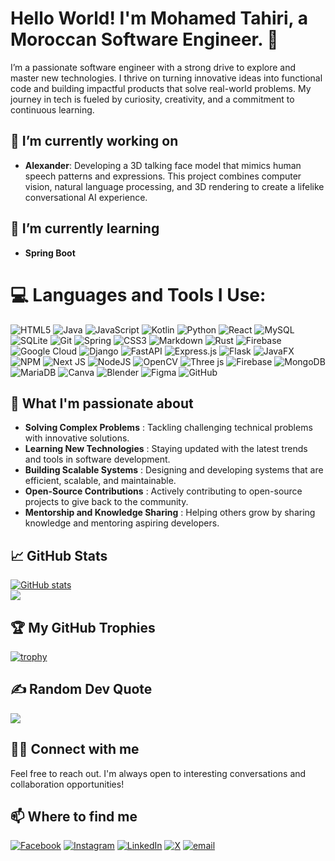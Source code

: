 # Hello World! I'm Mohamed Tahiri, a Moroccan Software Engineer. 👋

I’m a passionate software engineer with a strong drive to explore and master new technologies. I thrive on turning innovative ideas into functional code and building impactful products that solve real-world problems. My journey in tech is fueled by curiosity, creativity, and a commitment to continuous learning.

## 🔭 I’m currently working on
- **Alexander**: Developing a 3D talking face model that mimics human speech patterns and expressions. This project combines computer vision, natural language processing, and 3D rendering to create a lifelike conversational AI experience.

## 🌱 I’m currently learning
- **Spring Boot**

# 💻 Languages and Tools I Use:
![HTML5](https://img.shields.io/badge/html5-%23E34F26.svg?style=flat&logo=html5&logoColor=white) ![Java](https://img.shields.io/badge/java-%23ED8B00.svg?style=flat&logo=openjdk&logoColor=white) ![JavaScript](https://img.shields.io/badge/javascript-%23323330.svg?style=flat&logo=javascript&logoColor=%23F7DF1E) ![Kotlin](https://img.shields.io/badge/kotlin-%237F52FF.svg?style=flat&logo=kotlin&logoColor=white) ![Python](https://img.shields.io/badge/python-3670A0?style=flat&logo=python&logoColor=ffdd54) ![React](https://img.shields.io/badge/react-%2320232a.svg?style=flat&logo=react&logoColor=%2361DAFB) ![MySQL](https://img.shields.io/badge/mysql-4479A1.svg?style=flat&logo=mysql&logoColor=white) ![SQLite](https://img.shields.io/badge/sqlite-%2307405e.svg?style=flat&logo=sqlite&logoColor=white) ![Git](https://img.shields.io/badge/git-%23F05033.svg?style=flat&logo=git&logoColor=white) ![Spring](https://img.shields.io/badge/spring-%236DB33F.svg?style=flat&logo=spring&logoColor=white) ![CSS3](https://img.shields.io/badge/css3-%231572B6.svg?style=flat&logo=css3&logoColor=white) ![Markdown](https://img.shields.io/badge/markdown-%23000000.svg?style=flat&logo=markdown&logoColor=white) ![Rust](https://img.shields.io/badge/rust-%23000000.svg?style=flat&logo=rust&logoColor=white) ![Firebase](https://img.shields.io/badge/firebase-%23039BE5.svg?style=flat&logo=firebase) ![Google Cloud](https://img.shields.io/badge/GoogleCloud-%234285F4.svg?style=flat&logo=google-cloud&logoColor=white) ![Django](https://img.shields.io/badge/django-%23092E20.svg?style=flat&logo=django&logoColor=white) ![FastAPI](https://img.shields.io/badge/FastAPI-005571?style=flat&logo=fastapi) ![Express.js](https://img.shields.io/badge/express.js-%23404d59.svg?style=flat&logo=express&logoColor=%2361DAFB) ![Flask](https://img.shields.io/badge/flask-%23000.svg?style=flat&logo=flask&logoColor=white) ![JavaFX](https://img.shields.io/badge/javafx-%23FF0000.svg?style=flat&logo=javafx&logoColor=white) ![NPM](https://img.shields.io/badge/NPM-%23CB3837.svg?style=flat&logo=npm&logoColor=white) ![Next JS](https://img.shields.io/badge/Next-black?style=flat&logo=next.js&logoColor=white) ![NodeJS](https://img.shields.io/badge/node.js-6DA55F?style=flat&logo=node.js&logoColor=white) ![OpenCV](https://img.shields.io/badge/opencv-%23white.svg?style=flat&logo=opencv&logoColor=white) ![Three js](https://img.shields.io/badge/threejs-black?style=flat&logo=three.js&logoColor=white) ![Firebase](https://img.shields.io/badge/firebase-a08021?style=flat&logo=firebase&logoColor=ffcd34) ![MongoDB](https://img.shields.io/badge/MongoDB-%234ea94b.svg?style=flat&logo=mongodb&logoColor=white) ![MariaDB](https://img.shields.io/badge/MariaDB-003545?style=flat&logo=mariadb&logoColor=white) ![Canva](https://img.shields.io/badge/Canva-%2300C4CC.svg?style=flat&logo=Canva&logoColor=white) ![Blender](https://img.shields.io/badge/blender-%23F5792A.svg?style=flat&logo=blender&logoColor=white) ![Figma](https://img.shields.io/badge/figma-%23F24E1E.svg?style=flat&logo=figma&logoColor=white) ![GitHub](https://img.shields.io/badge/github-%23121011.svg?style=flat&logo=github&logoColor=white)

## 🚀 What I'm passionate about
- **Solving Complex Problems** : Tackling challenging technical problems with innovative solutions.
- **Learning New Technologies** : Staying updated with the latest trends and tools in software development.
- **Building Scalable Systems** : Designing and developing systems that are efficient, scalable, and maintainable.
- **Open-Source Contributions** : Actively contributing to open-source projects to give back to the community.
- **Mentorship and Knowledge Sharing** : Helping others grow by sharing knowledge and mentoring aspiring developers.

## 📈 GitHub Stats
[![GitHub stats](https://github-readme-stats.vercel.app/api?username=MedTahiri&show_icons=true&theme=radical)](https://github.com/MedTahiri)<br/>
![](https://github-readme-stats.vercel.app/api/top-langs/?username=MedTahiri&theme=dark&hide_border=false&include_all_commits=false&count_private=false&layout=compact)

## 🏆 My GitHub Trophies
[![trophy](https://github-profile-trophy.vercel.app/?username=MedTahiri&theme=darkhub)](https://github.com/MedTahiri)

## ✍️ Random Dev Quote
![](https://quotes-github-readme.vercel.app/api?type=horizontal&theme=radical)

## 🤝🏻 Connect with me
Feel free to reach out. I'm always open to interesting conversations and collaboration opportunities!

## 📫 Where to find me
[![Facebook](https://img.shields.io/badge/Facebook-%231877F2.svg?logo=Facebook&logoColor=white)](https://www.facebook.com/profile.php?id=100035327430109)  [![Instagram](https://img.shields.io/badge/Instagram-%23E4405F.svg?logo=Instagram&logoColor=white)](https://instagram.com/mohamed_tahiri_2003)  [![LinkedIn](https://img.shields.io/badge/LinkedIn-%230077B5.svg?logo=linkedin&logoColor=white)](https://linkedin.com/in/mohamed-tahiri-112239222)  [![X](https://img.shields.io/badge/X-black.svg?logo=X&logoColor=white)](https://x.com/Mohamed58563644)  [![email](https://img.shields.io/badge/Email-D14836?logo=gmail&logoColor=white)](mailto:mohamedttaahhiirrii2003@gmail.com) 
